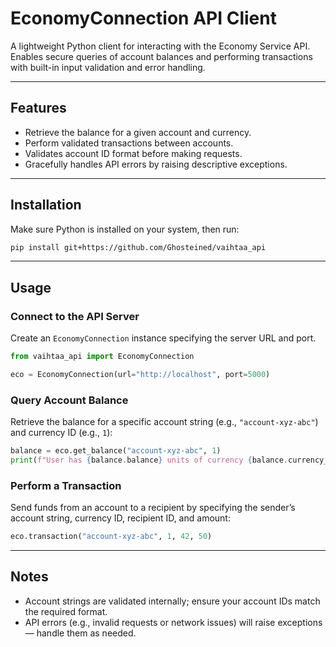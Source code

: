 # EconomyConnection API Client

A lightweight Python client for interacting with the Economy Service API.
Enables secure queries of account balances and performing transactions with built-in input validation and error handling.

---

## Features

* Retrieve the balance for a given account and currency.
* Perform validated transactions between accounts.
* Validates account ID format before making requests.
* Gracefully handles API errors by raising descriptive exceptions.

---

## Installation

Make sure Python is installed on your system, then run:

```bash
pip install git+https://github.com/Ghosteined/vaihtaa_api
```

---

## Usage

### Connect to the API Server

Create an `EconomyConnection` instance specifying the server URL and port.

```python
from vaihtaa_api import EconomyConnection

eco = EconomyConnection(url="http://localhost", port=5000)
```

### Query Account Balance

Retrieve the balance for a specific account string (e.g., `"account-xyz-abc"`) and currency ID (e.g., `1`):

```python
balance = eco.get_balance("account-xyz-abc", 1)
print(f"User has {balance.balance} units of currency {balance.currency_id}.")
```

### Perform a Transaction

Send funds from an account to a recipient by specifying the sender’s account string, currency ID, recipient ID, and amount:

```python
eco.transaction("account-xyz-abc", 1, 42, 50)
```

---

## Notes

* Account strings are validated internally; ensure your account IDs match the required format.
* API errors (e.g., invalid requests or network issues) will raise exceptions — handle them as needed.
